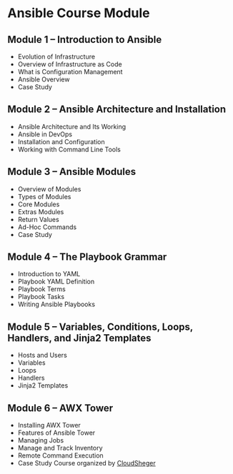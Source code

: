 # Ansible Course Module

## Module 1 – Introduction to Ansible
- Evolution of Infrastructure
- Overview of Infrastructure as Code
- What is Configuration Management
- Ansible Overview
- Case Study

## Module 2 – Ansible Architecture and Installation
- Ansible Architecture and Its Working
- Ansible in DevOps
- Installation and Configuration
- Working with Command Line Tools

## Module 3 – Ansible Modules
- Overview of Modules
- Types of Modules
- Core Modules
- Extras Modules
- Return Values
- Ad-Hoc Commands
- Case Study

## Module 4 – The Playbook Grammar
- Introduction to YAML
- Playbook YAML Definition
- Playbook Terms
- Playbook Tasks
- Writing Ansible Playbooks

## Module 5 – Variables, Conditions, Loops, Handlers, and Jinja2 Templates
- Hosts and Users
- Variables
- Loops
- Handlers
- Jinja2 Templates

## Module 6 – AWX Tower
- Installing AWX Tower
- Features of Ansible Tower
- Managing Jobs
- Manage and Track Inventory
- Remote Command Execution
- Case Study
Course organized by [CloudSheger](https://cloudsheger.com)
